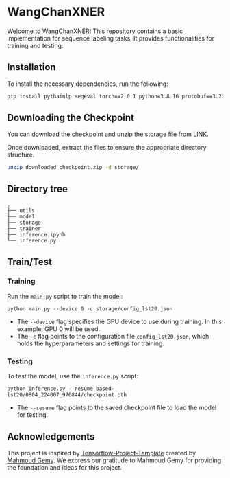 # WangChanXNER

Welcome to WangChanXNER! This repository contains a basic implementation for sequence labeling tasks. It provides functionalities for training and testing.

## Installation

To install the necessary dependencies, run the following:

```bash
pip install pythainlp seqeval torch==2.0.1 python=3.8.16 protobuf==3.20.0 transformers==4.29.2
```

## Downloading the Checkpoint

You can download the checkpoint and unzip the storage file from [LINK](https://vistec-my.sharepoint.com/:f:/g/personal/weerayut_b_s20_vistec_ac_th/EhCu1EJLsZJEpAVmT3c6D3oBy0y7lb0CzBN-9xsutlzdJg?e=zrYwzK).

Once downloaded, extract the files to ensure the appropriate directory structure.

```bash
unzip downloaded_checkpoint.zip -d storage/
```

## Directory tree

```
.
├── utils
├── model
├── storage
├── trainer
├── inference.ipynb
└── inference.py
```

## Train/Test

### Training

Run the `main.py` script to train the model:

```
python main.py --device 0 -c storage/config_lst20.json
```

- The `--device` flag specifies the GPU device to use during training. In this example, GPU 0 will be used.
- The `-c` flag points to the configuration file `config_lst20.json`, which holds the hyperparameters and settings for training.

### Testing

To test the model, use the `inference.py` script:

```
python inference.py --resume based-lst20/0804_224007_970844/checkpoint.pth
```

- The `--resume` flag points to the saved checkpoint file to load the model for testing.


## Acknowledgements

This project is inspired by [Tensorflow-Project-Template](https://github.com/MrGemy95/Tensorflow-Project-Template) created by [Mahmoud Gemy](https://github.com/MrGemy95). We express our gratitude to Mahmoud Gemy for providing the foundation and ideas for this project.
